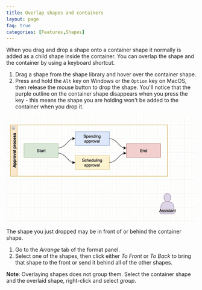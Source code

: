 ```yaml
---
title: Overlap shapes and containers
layout: page
faq: true
categories: [Features,Shapes]
---
```


When you drag and drop a shape onto a container shape it normally is added as a child shape inside the container. You can overlap the shape and the container by using a keyboard shortcut.

1. Drag a shape from the shape library and hover over the container shape.
2. Press and hold the ``Alt`` key on Windows or the ``Option`` key on MacOS, then release the mouse button to drop the shape. You'll notice that the purple outline on the container shape disappears when you press the key - this means the shape you are holding won't be added to the container when you drop it.

<img src="/assets/img/blog/shortcut-overlay-shapes.gif" style="max-width:100%;height:auto;" alt="Use Alt+drop to overlap a shape on a container shape">

The shape you just dropped may be in front of or behind the container shape.

1. Go to the _Arrange_ tab of the format panel.
2. Select one of the shapes, then click either _To Front_ or _To Back_ to bring that shape to the front or send it behind all of the other shapes.

**Note**: Overlaying shapes does not group them. Select the container shape and the overlaid shape, right-click and select _group_.
